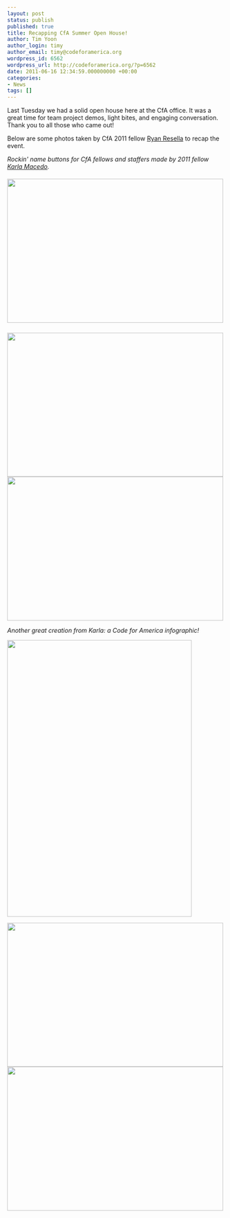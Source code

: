 ```yaml
---
layout: post
status: publish
published: true
title: Recapping CfA Summer Open House!
author: Tim Yoon
author_login: timy
author_email: timy@codeforamerica.org
wordpress_id: 6562
wordpress_url: http://codeforamerica.org/?p=6562
date: 2011-06-16 12:34:59.000000000 +00:00
categories:
- News
tags: []
---
```

Last Tuesday we had a solid open house here at the CfA office. It was a great time for team project demos, light bites, and engaging conversation. Thank you to all those who came out!

Below are some photos taken by CfA 2011 fellow <a href="http://codeforamerica.org/author/ryan/">Ryan Resella</a> to recap the event.

<em><em><em><em><em><em><em><em>Rockin' name buttons for CfA fellows and staffers made by 2011 fellow <a href="http://codeforamerica.org/author/karla/">Karla Macedo</a>.</em></em></em></em></em></em></em></em>
<h5><img class=" alignnone" src="http://farm4.static.flickr.com/3262/5812724583_ac5d3d8195.jpg" alt="" width="500" height="333" /></h5>
<img class="alignnone" src="http://farm4.static.flickr.com/3010/5812756033_685c8eb4fa.jpg" alt="" width="500" height="333" />

<img class="alignnone" src="http://farm3.static.flickr.com/2065/5813336996_8ed6d48beb.jpg" alt="" width="500" height="333" />

<em>Another great creation from Karla: a Code for America infographic!</em>

<img class=" alignnone" src="http://farm3.static.flickr.com/2202/5812753475_61e7411105_z.jpg" alt="" width="427" height="640" /> <span style="color: #999999;"><em> </em></span>

<img class="alignnone" src="http://farm4.static.flickr.com/3164/5813327622_bab8de4d98.jpg" alt="" width="500" height="333" />

<img class="alignnone" src="http://farm4.static.flickr.com/3524/5812765443_6ab7aceacf.jpg" alt="" width="500" height="333" />
